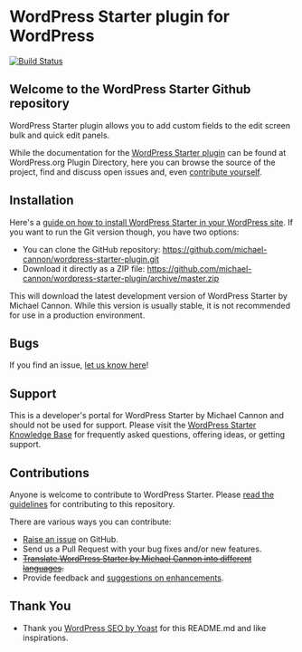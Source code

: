WordPress Starter plugin for WordPress
===========================================

[![Build Status](https://travis-ci.org/michael-cannon/wordpress-starter-plugin.png?branch=master)](https://travis-ci.org/michael-cannon/wordpress-starter-plugin)

Welcome to the WordPress Starter Github repository
-------------------------------------------------------

WordPress Starter plugin allows you to add custom fields to the edit screen bulk and quick edit panels.

While the documentation for the [WordPress Starter plugin](http://wordpress.org/plugins/wordpress-starter-plugin/) can be found at WordPress.org Plugin Directory, here you can browse the source of the project, find and discuss open issues and, even [contribute yourself](https://github.com/michael-cannon/wordpress-starter-plugin/blob/master/CONTRIBUTING.md).

Installation
------------

Here's a [guide on how to install WordPress Starter in your WordPress site](http://wordpress.org/plugins/wordpress-starter-plugin/installation/). If you want to run the Git version though, you have two options:

* You can clone the GitHub repository: https://github.com/michael-cannon/wordpress-starter-plugin.git
* Download it directly as a ZIP file: https://github.com/michael-cannon/wordpress-starter-plugin/archive/master.zip

This will download the latest development version of WordPress Starter by Michael Cannon. While this version is usually stable, it is not recommended for use in a production environment.

Bugs
----

If you find an issue, [let us know here](https://github.com/michael-cannon/wordpress-starter-plugin/issues/new)!

Support
-------

This is a developer's portal for WordPress Starter by Michael Cannon and should not be used for support. Please visit the [WordPress Starter Knowledge Base](https://aihrus.zendesk.com/categories/20102742-WordPress-Starter-Plugin) for frequently asked questions, offering ideas, or getting support.

Contributions
-------------

Anyone is welcome to contribute to WordPress Starter. Please [read the guidelines](https://github.com/michael-cannon/wordpress-starter-plugin/blob/master/CONTRIBUTING.md) for contributing to this repository.

There are various ways you can contribute:

* [Raise an issue](https://github.com/michael-cannon/wordpress-starter-plugin/issues) on GitHub.
* Send us a Pull Request with your bug fixes and/or new features.
* ~~[Translate WordPress Starter by Michael Cannon into different languages](https://aihrus.zendesk.com/entries/23691557-How-do-I-change-Testimonials-Widget-text-labels-).~~
* Provide feedback and [suggestions on enhancements](https://github.com/michael-cannon/wordpress-starter-plugin/issues?direction=desc&labels=Enhancement&page=1&sort=created&state=open).

Thank You
---------
* Thank you [WordPress SEO by Yoast](https://github.com/jdevalk/wordpress-seo/blob/master/README.md) for this README.md and like inspirations.
